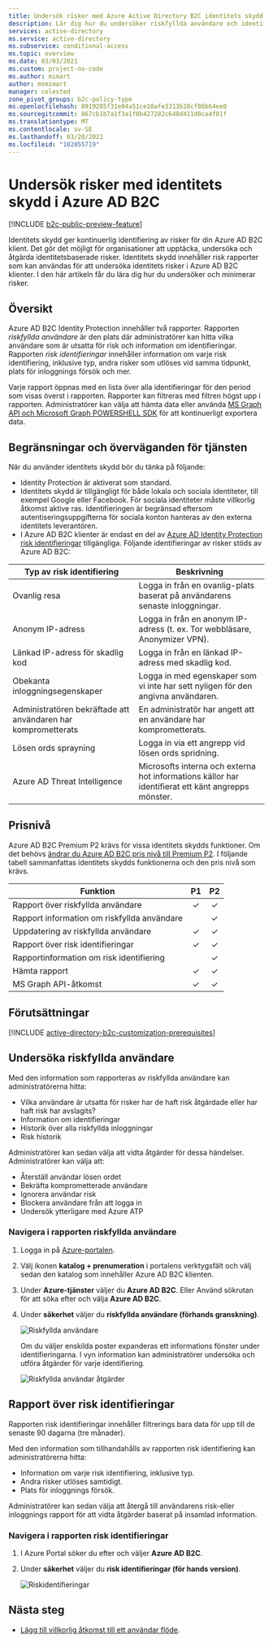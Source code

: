 ```yaml
---
title: Undersök risker med Azure Active Directory B2C identitets skydd
description: Lär dig hur du undersöker riskfyllda användare och identifieringar i Azure AD B2C Identity Protection
services: active-directory
ms.service: active-directory
ms.subservice: conditional-access
ms.topic: overview
ms.date: 03/03/2021
ms.custom: project-no-code
ms.author: mimart
author: msmimart
manager: celested
zone_pivot_groups: b2c-policy-type
ms.openlocfilehash: 8919285f31e04a51ce10afe3313b28cf86b64ee0
ms.sourcegitcommit: 867cb1b7a1f3a1f0b427282c648d411d0ca4f81f
ms.translationtype: MT
ms.contentlocale: sv-SE
ms.lasthandoff: 03/20/2021
ms.locfileid: "102055719"
---
```

# <a name="investigate-risk-with-identity-protection-in-azure-ad-b2c"></a>Undersök risker med identitets skydd i Azure AD B2C

[!INCLUDE [b2c-public-preview-feature](../../includes/active-directory-b2c-public-preview.md)]

Identitets skydd ger kontinuerlig identifiering av risker för din Azure AD B2C klient. Det gör det möjligt för organisationer att upptäcka, undersöka och åtgärda identitetsbaserade risker. Identitets skydd innehåller risk rapporter som kan användas för att undersöka identitets risker i Azure AD B2C klienter. I den här artikeln får du lära dig hur du undersöker och minimerar risker.

## <a name="overview"></a>Översikt

Azure AD B2C Identity Protection innehåller två rapporter. Rapporten *riskfyllda användare* är den plats där administratörer kan hitta vilka användare som är utsatta för risk och information om identifieringar. Rapporten *risk identifieringar* innehåller information om varje risk identifiering, inklusive typ, andra risker som utlöses vid samma tidpunkt, plats för inloggnings försök och mer.

Varje rapport öppnas med en lista över alla identifieringar för den period som visas överst i rapporten. Rapporter kan filtreras med filtren högst upp i rapporten. Administratörer kan välja att hämta data eller använda [MS Graph API och Microsoft Graph POWERSHELL SDK](../active-directory/identity-protection/howto-identity-protection-graph-api.md) för att kontinuerligt exportera data.

## <a name="service-limitations-and-considerations"></a>Begränsningar och överväganden för tjänsten

När du använder identitets skydd bör du tänka på följande:

- Identity Protection är aktiverat som standard.
- Identitets skydd är tillgängligt för både lokala och sociala identiteter, till exempel Google eller Facebook. För sociala identiteter måste villkorlig åtkomst aktive ras. Identifieringen är begränsad eftersom autentiseringsuppgifterna för sociala konton hanteras av den externa identitets leverantören.
- I Azure AD B2C klienter är endast en del av [Azure AD Identity Protection risk identifieringar](../active-directory/identity-protection/overview-identity-protection.md) tillgängliga. Följande identifieringar av risker stöds av Azure AD B2C:  

|Typ av risk identifiering  |Beskrivning  |
|---------|---------|
| Ovanlig resa     | Logga in från en ovanlig-plats baserat på användarens senaste inloggningar.        |
|Anonym IP-adress     | Logga in från en anonym IP-adress (t. ex. Tor webbläsare, Anonymizer VPN).        |
|Länkad IP-adress för skadlig kod     | Logga in från en länkad IP-adress med skadlig kod.         |
|Obekanta inloggningsegenskaper     | Logga in med egenskaper som vi inte har sett nyligen för den angivna användaren.        |
|Administratören bekräftade att användaren har komprometterats    | En administratör har angett att en användare har komprometterats.             |
|Lösen ords sprayning     | Logga in via ett angrepp vid lösen ords spridning.      |
|Azure AD Threat Intelligence     | Microsofts interna och externa hot informations källor har identifierat ett känt angrepps mönster.        |

## <a name="pricing-tier"></a>Prisnivå

Azure AD B2C Premium P2 krävs för vissa identitets skydds funktioner. Om det behövs [ändrar du Azure AD B2C pris nivå till Premium P2](./billing.md). I följande tabell sammanfattas identitets skydds funktionerna och den pris nivå som krävs.  

|Funktion   |P1   |P2|
|----------|:-----------:|:------------:|
|Rapport över riskfyllda användare     |&#x2713; |&#x2713; |
|Rapport information om riskfyllda användare  | |&#x2713; |
|Uppdatering av riskfyllda användare    | &#x2713; |&#x2713; |
|Rapport över risk identifieringar   |&#x2713;|&#x2713;|
|Rapportinformation om risk identifiering  ||&#x2713;|
|Hämta rapport |  &#x2713;| &#x2713;|
|MS Graph API-åtkomst |  &#x2713;| &#x2713;|

## <a name="prerequisites"></a>Förutsättningar

[!INCLUDE [active-directory-b2c-customization-prerequisites](../../includes/active-directory-b2c-customization-prerequisites.md)]

## <a name="investigate-risky-users"></a>Undersöka riskfyllda användare

Med den information som rapporteras av riskfyllda användare kan administratörerna hitta:

- Vilka användare är utsatta för risker har de haft risk åtgärdade eller har haft risk har avslagits?
- Information om identifieringar
- Historik över alla riskfyllda inloggningar
- Risk historik
 
Administratörer kan sedan välja att vidta åtgärder för dessa händelser. Administratörer kan välja att:

- Återställ användar lösen ordet
- Bekräfta komprometterade användare
- Ignorera användar risk
- Blockera användare från att logga in
- Undersök ytterligare med Azure ATP

### <a name="navigating-the-risky-users-report"></a>Navigera i rapporten riskfyllda användare

1. Logga in på [Azure-portalen](https://portal.azure.com/).

1. Välj ikonen **katalog + prenumeration** i portalens verktygsfält och välj sedan den katalog som innehåller Azure AD B2C klienten.

1. Under **Azure-tjänster** väljer du **Azure AD B2C**. Eller Använd sökrutan för att söka efter och välja **Azure AD B2C**.

1. Under **säkerhet** väljer du **riskfyllda användare (förhands granskning)**.

   ![Riskfyllda användare](media/identity-protection-investigate-risk/risky-users.png)

    Om du väljer enskilda poster expanderas ett informations fönster under identifieringarna. I vyn information kan administratörer undersöka och utföra åtgärder för varje identifiering.

    ![Riskfyllda användar åtgärder](media/identity-protection-investigate-risk/risky-users-report-actions.png)


## <a name="risk-detections-report"></a>Rapport över risk identifieringar

Rapporten risk identifieringar innehåller filtrerings bara data för upp till de senaste 90 dagarna (tre månader).

Med den information som tillhandahålls av rapporten risk identifiering kan administratörerna hitta:

- Information om varje risk identifiering, inklusive typ.
- Andra risker utlöses samtidigt.
- Plats för inloggnings försök.

Administratörer kan sedan välja att återgå till användarens risk-eller inloggnings rapport för att vidta åtgärder baserat på insamlad information.

### <a name="navigating-the-risk-detections-report"></a>Navigera i rapporten risk identifieringar

1. I Azure Portal söker du efter och väljer **Azure AD B2C**.
1. Under **säkerhet** väljer du **risk identifieringar (för hands version)**.

   ![Riskidentifieringar](media/identity-protection-investigate-risk/risk-detections.png)


## <a name="next-steps"></a>Nästa steg

- [Lägg till villkorlig åtkomst till ett användar flöde](conditional-access-user-flow.md).